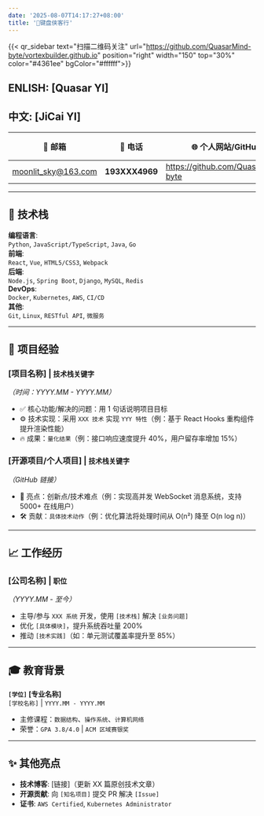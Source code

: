 ```yaml
---
date: '2025-08-07T14:17:27+08:00'
title: '🌾键盘侠客行'
---
```


{{< qr_sidebar 
  text="扫描二维码关注" 
  url="https://github.com/QuasarMind-byte/vortexbuilder.github.io" 
  position="right" 
  width="150" 
  top="30%"
  color="#4361ee"
  bgColor="#ffffff">}}
  
## ENLISH: [Quasar YI]

## 中文: [JiCai YI]

| 📧 邮箱              | 📱 电话         | 🌐 个人网站/GitHub                  | 📍 城市    |
| ------------------- | -------------- | ---------------------------------- | --------- |
| moonlit_sky@163.com | **193XXX4969** | https://github.com/QuasarMind-byte | **China** |

---

## 🔧 技术栈

**编程语言**:  
`Python`, `JavaScript/TypeScript`, `Java`, `Go`  
**前端**:  
`React`, `Vue`, `HTML5/CSS3`, `Webpack`  
**后端**:  
`Node.js`, `Spring Boot`, `Django`, `MySQL`, `Redis`  
**DevOps**:  
`Docker`, `Kubernetes`, `AWS`, `CI/CD`  
**其他**:  
`Git`, `Linux`, `RESTful API`, `微服务`

---

## 🚀 项目经验

### [项目名称] | `技术栈关键字`

_（时间：YYYY.MM - YYYY.MM）_  

- ✅ 核心功能/解决的问题：用 1 句话说明项目目标  
- ⚙️ 技术实现：采用 `XXX 技术` 实现 `YYY 特性`（例：基于 React Hooks 重构组件提升渲染性能）  
- 🔥 成果：`量化结果`（例：接口响应速度提升 40%，用户留存率增加 15%）

### [开源项目/个人项目] | `技术栈关键字`

_（GitHub 链接）_  

- 🌟 亮点：创新点/技术难点（例：实现高并发 WebSocket 消息系统，支持 5000+ 在线用户）  
- 🛠️ 贡献：`具体技术动作`（例：优化算法将处理时间从 O(n²) 降至 O(n log n)）

---

## 📈 工作经历

### [公司名称] | `职位`  

_（YYYY.MM - 至今）_  

- 主导/参与 `XXX 系统` 开发，使用 `[技术栈]` 解决 `[业务问题]`  
- 优化 `[具体模块]`，提升系统吞吐量 200%  
- 推动 `[技术实践]`（如：单元测试覆盖率提升至 85%）

---

## 🎓 教育背景

**`[学位]` [专业名称]**  
`[学校名称]` | `YYYY.MM - YYYY.MM`  

- 主修课程：`数据结构`、`操作系统`、`计算机网络`  
- 荣誉：`GPA 3.8/4.0` | `ACM 区域赛银奖`

---

## ✨ 其他亮点

- **技术博客**: [链接]（更新 XX 篇原创技术文章）  
- **开源贡献**: 向 `[知名项目]` 提交 PR 解决 `[Issue]`  
- **证书**: `AWS Certified`, `Kubernetes Administrator`